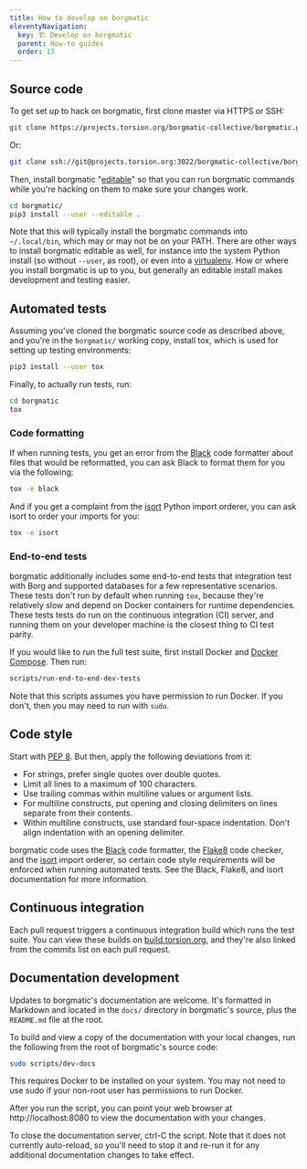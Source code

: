 ```yaml
---
title: How to develop on borgmatic
eleventyNavigation:
  key: 🏗️ Develop on borgmatic
  parent: How-to guides
  order: 13
---
```

## Source code

To get set up to hack on borgmatic, first clone master via HTTPS or SSH:

```bash
git clone https://projects.torsion.org/borgmatic-collective/borgmatic.git
```

Or:

```bash
git clone ssh://git@projects.torsion.org:3022/borgmatic-collective/borgmatic.git
```

Then, install borgmatic
"[editable](https://pip.pypa.io/en/stable/cli/pip_install/#editable-installs)"
so that you can run borgmatic commands while you're hacking on them to
make sure your changes work.

```bash
cd borgmatic/
pip3 install --user --editable .
```

Note that this will typically install the borgmatic commands into
`~/.local/bin`, which may or may not be on your PATH. There are other ways to
install borgmatic editable as well, for instance into the system Python
install (so without `--user`, as root), or even into a
[virtualenv](https://virtualenv.pypa.io/en/stable/). How or where you install
borgmatic is up to you, but generally an editable install makes development
and testing easier.


## Automated tests

Assuming you've cloned the borgmatic source code as described above, and
you're in the `borgmatic/` working copy, install tox, which is used for
setting up testing environments:

```bash
pip3 install --user tox
```

Finally, to actually run tests, run:

```bash
cd borgmatic
tox
```

### Code formatting

If when running tests, you get an error from the
[Black](https://black.readthedocs.io/en/stable/) code formatter about files
that would be reformatted, you can ask Black to format them for you via the
following:

```bash
tox -e black
```

And if you get a complaint from the
[isort](https://github.com/timothycrosley/isort) Python import orderer, you
can ask isort to order your imports for you:

```bash
tox -e isort
```

### End-to-end tests

borgmatic additionally includes some end-to-end tests that integration test
with Borg and supported databases for a few representative scenarios. These
tests don't run by default when running `tox`, because they're relatively slow
and depend on Docker containers for runtime dependencies. These tests tests do
run on the continuous integration (CI) server, and running them on your
developer machine is the closest thing to CI test parity.

If you would like to run the full test suite, first install Docker and [Docker
Compose](https://docs.docker.com/compose/install/). Then run:

```bash
scripts/run-end-to-end-dev-tests
```

Note that this scripts assumes you have permission to run Docker. If you
don't, then you may need to run with `sudo`.

## Code style

Start with [PEP 8](https://www.python.org/dev/peps/pep-0008/). But then, apply
the following deviations from it:

 * For strings, prefer single quotes over double quotes.
 * Limit all lines to a maximum of 100 characters.
 * Use trailing commas within multiline values or argument lists.
 * For multiline constructs, put opening and closing delimiters on lines
   separate from their contents.
 * Within multiline constructs, use standard four-space indentation. Don't align
   indentation with an opening delimiter.

borgmatic code uses the [Black](https://black.readthedocs.io/en/stable/) code
formatter, the [Flake8](http://flake8.pycqa.org/en/latest/) code checker, and
the [isort](https://github.com/timothycrosley/isort) import orderer, so
certain code style requirements will be enforced when running automated tests.
See the Black, Flake8, and isort documentation for more information.

## Continuous integration

Each pull request triggers a continuous integration build which runs the test
suite. You can view these builds on
[build.torsion.org](https://build.torsion.org/borgmatic-collective/borgmatic), and they're
also linked from the commits list on each pull request.

## Documentation development

Updates to borgmatic's documentation are welcome. It's formatted in Markdown
and located in the `docs/` directory in borgmatic's source, plus the
`README.md` file at the root.

To build and view a copy of the documentation with your local changes, run the
following from the root of borgmatic's source code:

```bash
sudo scripts/dev-docs
```

This requires Docker to be installed on your system. You may not need to use
sudo if your non-root user has permissions to run Docker.

After you run the script, you can point your web browser at
http://localhost:8080 to view the documentation with your changes.

To close the documentation server, ctrl-C the script. Note that it does not
currently auto-reload, so you'll need to stop it and re-run it for any
additional documentation changes to take effect.
